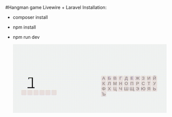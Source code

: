 #Hangman game
Livewire + Laravel
Installation:
- composer install
- npm install
- npm run dev

  ![Hangman game](https://github.com/Shenter/livewire-hangman/raw/master/screen.gif)
